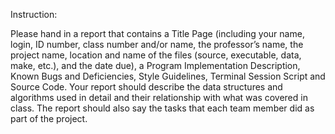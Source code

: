 Instruction:

Please hand in a report that contains a Title
Page (including your name, login, ID number, class number and/or name, the professor’s name, the
project name, location and name of the files (source, executable, data, make, etc.), and the date due),
a Program Implementation Description, Known Bugs and Deficiencies, Style Guidelines, Terminal
Session Script and Source Code. Your report should describe the data structures and algorithms
used in detail and their relationship with what was covered in class. The report should also say the
tasks that each team member did as part of the project.
